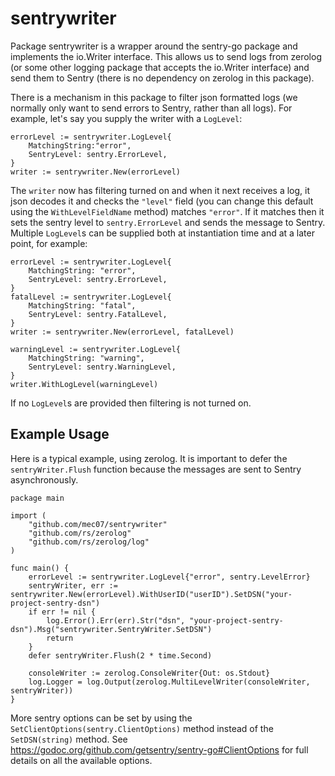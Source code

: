# sentrywriter
Package sentrywriter is a wrapper around the sentry-go package and implements
the io.Writer interface. This allows us to send logs from zerolog (or some
other logging package that accepts the io.Writer interface) and send them to
Sentry (there is no dependency on zerolog in this package).

There is a mechanism in this package to filter json formatted logs (we
normally only want to send errors to Sentry, rather than all logs). For
example, let's say you supply the writer with a `LogLevel`:
```
errorLevel := sentrywriter.LogLevel{
	MatchingString:"error",
	SentryLevel: sentry.ErrorLevel,
}
writer := sentrywriter.New(errorLevel)
```
The `writer` now has filtering turned on and when it next receives a log, it
json decodes it and checks the `"level"` field (you can change this default
using the `WithLevelFieldName` method) matches `"error"`. If it matches then
it sets the sentry level to `sentry.ErrorLevel` and sends the message to
Sentry. Multiple `LogLevel`s can be supplied both at instantiation time and at a
later point, for example:
```
errorLevel := sentrywriter.LogLevel{
	MatchingString: "error",
	SentryLevel: sentry.ErrorLevel,
}
fatalLevel := sentrywriter.LogLevel{
	MatchingString: "fatal",
	SentryLevel: sentry.FatalLevel,
}
writer := sentrywriter.New(errorLevel, fatalLevel)

warningLevel := sentrywriter.LogLevel{
	MatchingString: "warning",
	SentryLevel: sentry.WarningLevel,
}
writer.WithLogLevel(warningLevel)
```
If no `LogLevel`s are provided then filtering is not turned on.

## Example Usage
Here is a typical example, using zerolog. It is important to defer the
`sentryWriter.Flush` function because the messages are sent to Sentry
asynchronously.
```
package main

import (
	"github.com/mec07/sentrywriter"
	"github.com/rs/zerolog"
	"github.com/rs/zerolog/log"
)

func main() {
	errorLevel := sentrywriter.LogLevel{"error", sentry.LevelError}
	sentryWriter, err := sentrywriter.New(errorLevel).WithUserID("userID").SetDSN("your-project-sentry-dsn")
	if err != nil {
		log.Error().Err(err).Str("dsn", "your-project-sentry-dsn").Msg("sentrywriter.SentryWriter.SetDSN")
		return
	}
	defer sentryWriter.Flush(2 * time.Second)

	consoleWriter := zerolog.ConsoleWriter{Out: os.Stdout}
	log.Logger = log.Output(zerolog.MultiLevelWriter(consoleWriter, sentryWriter))
}
```

More sentry options can be set by using the
`SetClientOptions(sentry.ClientOptions)` method instead of the
`SetDSN(string)` method. See
https://godoc.org/github.com/getsentry/sentry-go#ClientOptions for full
details on all the available options.
